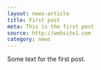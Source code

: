 ```yaml
---
layout: news-article
title: First post
meta: This is the first post
source: http://website1.com
category: news
---
```


Some text for the first post.

